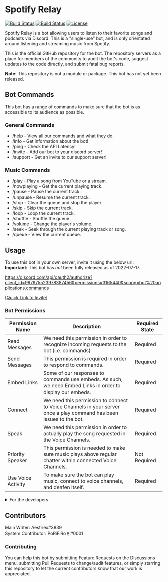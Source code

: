 # Spotify Relay

[![Build Status](https://img.shields.io/github/forks/aestriex/Spotify-Relay.svg)](https://github.com/aestriex/Spotify-Relay)
[![Build Status](https://img.shields.io/github/stars/aestriex/Spotify-Relay.svg)](https://github.com/aestriex/Spotify-Relay)
[![License](https://img.shields.io/github/license/aestriex/Spotify-Relay.svg)](https://github.com/aestriex/Spotify-Relay)

Spotify Relay is a bot allowing users to listen to their favorite songs and podcasts via Discord. This is a "single-use" bot, and is only orientated around listening and streaming music from Spotify.

This is the official GitHub repository for the bot. The repository servers as a place for members of the community to audit the bot's code, suggest updates to the code directly, and submit fatal bug reports.

**Note:** This repository is not a module or package. This bot has not yet been released.

## Bot Commands
This bot has a range of commands to make sure that the bot is as accessible to its audience as possible.

### General Commands  
* /help - View all our commands and what they do.  
* /info - Get information about the bot!  
* /ping - Check the API Latency!  
* /invite - Add our bot to your discord server!  
* /support - Get an invite to our support server!  
  
### Music Commands  
* /play - Play a song from YouTube or a stream.  
* /nowplaying - Get the current playing track.  
* /pause - Pause the current track.  
* /unpause - Resume the current track.  
* /stop - Clear the queue and stop the player.  
* /skip - Skip the current track.  
* /loop - Loop the current track.  
* /shuffle - Shuffle the queue.   
* /volume - Change the player's volume.  
* /seek - Seek through the current playing track or song.  
* /queue - View the current queue.

## Usage

To use this bot in your own server, invite it using the below url:  
**Important:** This bot has *not* been fully released as of 2022-07-17.

https://discord.com/api/oauth2/authorize?client_id=997975523978387456&permissions=3165440&scope=bot%20applications.commands

\[[Quick Link to Invite](https://discord.com/api/oauth2/authorize?client_id=997975523978387456&permissions=3165440&scope=bot%20applications.commands)\]

### Bot Permissions

| Permission Name | Description | Required State |
|-----------------|-------------|----------------|
| Read Messages   | We need this permission in order to recognize incoming requests to the bot (i.e. commands) | Required |
| Send Messages   | This permission is required in order to respond to commands. | Required |
| Embed Links     | Some of our responses to commands use embeds. As such, we need Embed Links in order to display our embeds. | Required |
| Connect         | We need this permission to connect to Voice Channels in your server once a play command has been issues to the bot. | Required |
| Speak           | We need this permission in order to actually play the song requested in the Voice Channels. | Required |
| Priority Speaker| This permission is needed to make sure music plays above regular chatter within connected Voice Channels. | Not Required |
| Use Voice Activity | To make sure the bot can play music, connect to voice channels, and deafen itself. | Required |



<details>
<summary>For the developers</summary>
Final Permission Integer: 3165440  
  
A permission is required that is called `applications.commands` in guilds to ensure the bot can write commands to the server, and read them once executed.
</details>


## Contributors
Main Writer: Aestriex#3839  
System Contributor: PoRiFiRo〥#0001

### Contributing
You can help this bot by submitting Feature Requests on the Discussions menu, submitting Pull Requests to change/audit features, or simply starring this repository to let the current contributors know that our work is appreciated.